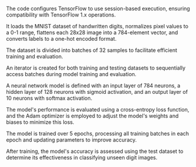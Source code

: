 ﻿The code configures TensorFlow to use session-based execution, ensuring compatibility with TensorFlow 1.x operations.

It loads the MNIST dataset of handwritten digits, normalizes pixel values to a 0-1 range, flattens each 28x28 image into a 784-element vector, and converts labels to a one-hot encoded format.

The dataset is divided into batches of 32 samples to facilitate efficient training and evaluation.

An iterator is created for both training and testing datasets to sequentially access batches during model training and evaluation.

A neural network model is defined with an input layer of 784 neurons, a hidden layer of 128 neurons with sigmoid activation, and an output layer of 10 neurons with softmax activation.

The model's performance is evaluated using a cross-entropy loss function, and the Adam optimizer is employed to adjust the model's weights and biases to minimize this loss.

The model is trained over 5 epochs, processing all training batches in each epoch and updating parameters to improve accuracy.

After training, the model's accuracy is assessed using the test dataset to determine its effectiveness in classifying unseen digit images.
